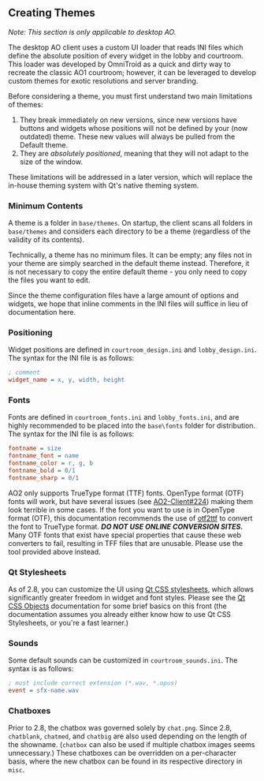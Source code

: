 ## Creating Themes

*Note: This section is only applicable to desktop AO.*

The desktop AO client uses a custom UI loader that reads INI files which define the absolute position of every widget in the lobby and courtroom. This loader was developed by OmniTroid as a quick and dirty way to recreate the classic AO1 courtroom; however, it can be leveraged to develop custom themes for exotic resolutions and server branding.

Before considering a theme, you must first understand two main limitations of themes:

1. They break immediately on new versions, since new versions have buttons and widgets whose positions will not be defined by your (now outdated) theme. These new values will always be pulled from the Default theme.
2. They are *absolutely positioned*, meaning that they will not adapt to the size of the window.

These limitations will be addressed in a later version, which will replace the in-house theming system with Qt's native theming system.

### Minimum Contents

A theme is a folder in `base/themes`. On startup, the client scans all folders in `base/themes` and considers each directory to be a theme (regardless of the validity of its contents).

Technically, a theme has no minimum files. It can be empty; any files not in your theme are simply searched in the default theme instead. Therefore, it is not necessary to copy the entire default theme - you only need to copy the files you want to edit.

Since the theme configuration files have a large amount of options and widgets, we hope that inline comments in the INI files will suffice in lieu of documentation here.

### Positioning

Widget positions are defined in `courtroom_design.ini` and `lobby_design.ini`. The syntax for the INI file is as follows:

```ini
; comment
widget_name = x, y, width, height
```

### Fonts

Fonts are defined in `courtroom_fonts.ini` and `lobby_fonts.ini`, and are highly recommended to be placed into the `base\fonts` folder for distribution. The syntax for the INI file is as follows:

```ini
fontname = size
fontname_font = name
fontname_color = r, g, b
fontname_bold = 0/1
fontname_sharp = 0/1
```

AO2 only supports TrueType format (TTF) fonts. OpenType format (OTF) fonts will work, but have several issues (see [AO2-Client#224](https://github.com/AttorneyOnline/AO2-Client/issues/224)) making them look terrible in some cases. If the font you want to use is in OpenType format (OTF), this documentation recommends the use of [otf2ttf](https://pypi.org/project/otf2ttf/) to convert the font to TrueType format. 
***DO NOT USE ONLINE CONVERSION SITES.*** Many OTF fonts that exist have special properties that cause these web converters to fail, resulting in TFF files that are unusable. Please use the tool provided above instead.

### Qt Stylesheets

As of 2.8, you can customize the UI using [Qt CSS stylesheets](https://doc.qt.io/Qt-5/stylesheet-syntax.html), which allows significantly greater freedom in widget and font styles. Please see the [Qt CSS Objects](https://github.com/Crystal2002/docs/blob/master/AO%20Documentation/docs/authoring/theme%20documentation/Qt%20CSS%20Objects.md) documentation for some brief basics on this front (the documentation assumes you already either know how to use Qt CSS Stylesheets, or you're a fast learner.)

### Sounds

Some default sounds can be customized in `courtroom_sounds.ini`. The syntax is as follows:

```ini
; must include correct extension (*.wav, *.opus)
event = sfx-name.wav
```

### Chatboxes

Prior to 2.8, the chatbox was governed solely by `chat.png`. Since 2.8, `chatblank`, `chatmed`, and `chatbig` are also used depending on the length of the showname. (`chatbox` can also be used if multiple chatbox images seems unnecessary.) These chatboxes can be overridden on a per-character basis, where the new chatbox can be found in its respective directory in `misc`.
<!--stackedit_data:
eyJoaXN0b3J5IjpbMTc0NDMxMDgzNV19
-->